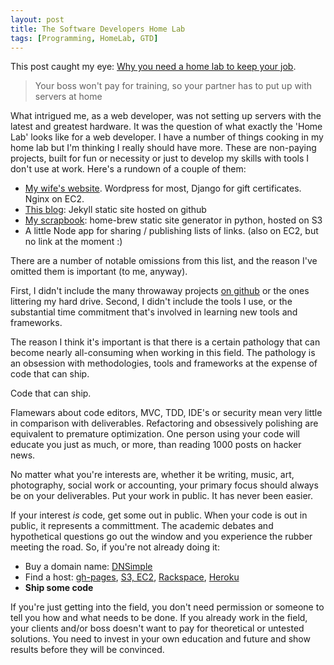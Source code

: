 ```yaml
---
layout: post
title: The Software Developers Home Lab
tags: [Programming, HomeLab, GTD]
---
```


This post caught my eye:
[Why you need a home lab to keep your job](http://www.theregister.co.uk/2013/02/07/home_lab_career_saver/).

<blockquote>Your boss won't pay for training, so your partner has to put up with servers at home</blockquote>

What intrigued me, as a web developer, was not setting up servers with the latest and greatest hardware. It was the question of what exactly the 'Home Lab' looks like for a web developer. I have a number of things cooking in my home lab but I'm thinking I really should have more. These are non-paying projects, built for fun or necessity or just to develop my skills with tools I don't use at work. Here's a rundown of a couple of them:

- [My wife's website](http://www.dollhousespa.com). Wordpress for most, Django for gift certificates. Nginx on EC2.
- [This blog](https://github.com/Andyvanee/andyvanee.github.com): Jekyll static site hosted on github
- [My scrapbook](http://scrapbook.andyvanee.com): home-brew static site generator in python, hosted on S3
- A little Node app for sharing / publishing lists of links. (also on EC2, but no link at the moment :)

There are a number of notable omissions from this list, and the reason I've omitted them is important (to me, anyway).

First, I didn't include the many throwaway projects [on github](https://github.com/Andyvanee?tab=repositories) or the ones littering my hard drive. Second, I didn't include the tools I use, or the substantial time commitment that's involved in learning new tools and frameworks.

The reason I think it's important is that there is a certain pathology that can become nearly all-consuming when working in this field. The pathology is an obsession with methodologies, tools and frameworks at the expense of code that can ship.

Code that can ship.

Flamewars about code editors, MVC, TDD, IDE's or security mean very little in comparison with deliverables. Refactoring and obsessively polishing are equivalent to premature optimization. One person using your code will educate you just as much, or more, than reading 1000 posts on hacker news.

No matter what you're interests are, whether it be writing, music, art, photography, social work or accounting, your primary focus should always be on your deliverables. Put your work in public. It has never been easier.

If your interest *is* code, get some out in public. When your code is out in public, it represents a committment. The academic debates and hypothetical questions go out the window and you experience the rubber meeting the road. So, if you're not already doing it:

- Buy a domain name: [DNSimple](https://dnsimple.com/)
- Find a host: [gh-pages](http://pages.github.com), [S3, EC2](http://aws.amazon.com), [Rackspace](http://www.rackspace.com/cloud/servers/), [Heroku](http://www.heroku.com)
- **Ship some code**

If you're just getting into the field, you don't need permission or someone to tell you how and what needs to be done. If you already work in the field, your clients and/or boss doesn't want to pay for theoretical or untested solutions. You need to invest in your own education and future and show results before they will be convinced.

